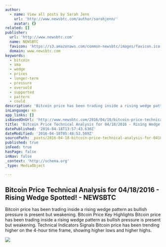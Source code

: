 ```yaml
---
author:
  - name: View all posts by Sarah Jenn
    url: 'http://www.newsbtc.com/author/sarahjenn/'
    avatar: {}
related: []
publisher:
  url: 'http://www.newsbtc.com'
  name: NEWSBTC
  favicon: 'https://s3.amazonaws.com/common-newsbtc/images/favicon.ico'
  domain: www.newsbtc.com
keywords:
  - bitcoin
  - sma
  - wedge
  - prices
  - longer-term
  - pressure
  - oversold
  - supported
  - pattern
  - could
description: 'Bitcoin price has been trading inside a rising wedge pattern as bullish pressure is present but weakening. Bitcoin Price Key Highlights Bitcoin price has been trading inside a rising wedge pattern as bullish pressure is present but weakening. Technical Indicators Signals Bitcoin price has been trending higher on the 4-hour time frame, showing higher lows and higher highs.'
inLanguage: en
app_links: []
isBasedOnUrl: 'http://www.newsbtc.com/2016/04/18/bitcoin-price-technical-analysis-04182016-rising-wedge-spotted/'
title: 'Bitcoin Price Technical Analysis for 04/18/2016 - Rising Wedge Spotted! - NEWSBTC'
datePublished: '2016-04-18T13:57:43.630Z'
dateModified: '2016-04-18T05:48:53.589Z'
sourcePath: _posts/2016-04-18-bitcoin-price-technical-analysis-for-04182016-rising-wed.md
published: true
inFeed: true
hasPage: false
inNav: false
_context: 'http://schema.org'
_type: MediaObject

---
```

<article style=""><h1>Bitcoin Price Technical Analysis for 04/18/2016 - Rising Wedge Spotted! - NEWSBTC</h1><p>Bitcoin price has been trading inside a rising wedge pattern as bullish pressure is present but weakening. Bitcoin Price Key Highlights Bitcoin price has been trading inside a rising wedge pattern as bullish pressure is present but weakening. Technical Indicators Signals Bitcoin price has been trending higher on the 4-hour time frame, showing higher lows and higher highs.</p><img src="http://s3.amazonaws.com/main-newsbtc-images/2016/04/18045007/160418_btcusd.png" /></article>